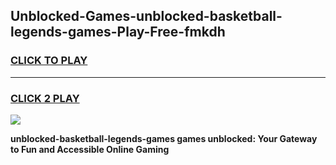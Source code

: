 
## Unblocked-Games-unblocked-basketball-legends-games-Play-Free-fmkdh
<h3>
<a href="https://premium76.site?title=unblocked-basketball-legends-games&ref=18A1">CLICK TO PLAY</a></h3>
<hr>

<h3>
<a href="https://premium76.site?title=unblocked-basketball-legends-games&ref=18A1">CLICK 2 PLAY</a>
  
</h3>

<a href="https://premium76.site?title=unblocked-basketball-legends-games&ref=18A1"><img src="https://clearcache.store/games.png"></a>


**unblocked-basketball-legends-games games unblocked: Your Gateway to Fun and Accessible Online Gaming**
